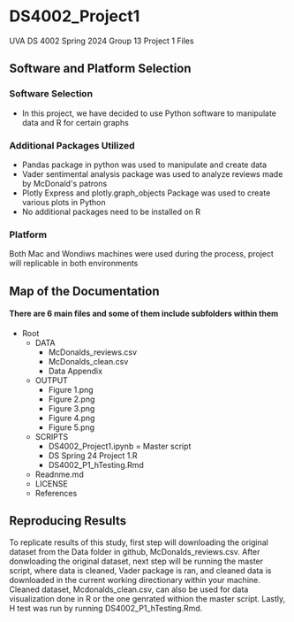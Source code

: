 # DS4002_Project1
UVA DS 4002 Spring 2024 Group 13 Project 1 Files
## Software and Platform Selection
### Software Selection
- In this project, we have decided to use Python software to manipulate data and R for certain graphs
### Additional Packages Utilized
- Pandas package in python was used to manipulate and create data
- Vader sentimental analysis package was used to analyze reviews made by McDonald's patrons
- Plotly Express and plotly.graph_objects Package was used to create various plots in Python
- No additional packages need to be installed on R

### Platform 
Both Mac and Wondiws machines were used during the process, project will replicable in both environments

## Map of the Documentation
#### There are 6 main files and some of them include subfolders within them 
- Root
  - DATA
    - McDonalds_reviews.csv
    - McDonalds_clean.csv
    - Data Appendix
  - OUTPUT
    - Figure 1.png
    - Figure 2.png
    - Figure 3.png
    - Figure 4.png
    - Figure 5.png
  - SCRIPTS
    -  DS4002_Project1.ipynb = Master script
    -  DS Spring 24 Project 1.R
    -  DS4002_P1_hTesting.Rmd
  - Readnme.md
  - LICENSE
  - References

## Reproducing Results
To replicate results of this study, first step will downloading the original dataset from the Data folder in github, McDonalds_reviews.csv.
After donwloading the original dataset, next step will be running the master script, where data is cleaned, Vader package is ran, and cleaned data is downloaded in the current working directionary within your machine. Cleaned dataset, Mcdonalds_clean.csv, can also be used for data visualization done in R or the one genrated withion the master script. Lastly, H test was run by running DS4002_P1_hTesting.Rmd.

